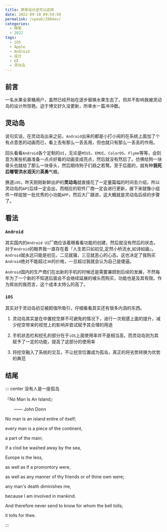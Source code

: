 ```yaml
---
title: 原来设计还可以这样
date: 2022-09-10 09:54:59
permalink: /speak/2964ec/
categories:
  - 随笔
  - 2022
tags:
  - iOS
  - Apple
  - Android
  - 设计
  - UI
  - 灵动岛
---
```


## 前言

一名水果全家桶用户，虽然已经开始在逐步替换水果生态了，但并不影响我被灵动岛的设计所惊艳。迫于博文好久没更新，所幸水一篇冲冲数。

<!-- more -->

<InArticleAdsense
    data-ad-client="ca-pub-1725717718088510"
    data-ad-slot="7426219401">
</InArticleAdsense>

## 灵动岛

说句实话，在灵动岛出来之前，`Android`出来的都是小打小闹的在系统上面加了个有点意思的动画而已，看上去有那么一丢丢用，但也就只有那么一丢丢的作用。

回头看看`Android`各个定制的`UI`，无论是`MIUI`、`EMUI`、`ColorOS`、`Flyme`等等，会刻意为某些机器准备一点点好看的动画变成亮点，然后就没有然后了。仿佛给狗一块骨头也就给了那么一块骨头，然后期待狗子们趋之若鹜。至于后面的，就有种**我死后哪管洪水滔天**的**英勇**气概。

换道`iOS`，昨天刚刚新鲜出炉的**灵动岛**就直接花了一定量篇幅的时间去介绍，所以灵动岛的`API`后续一定会出，而相应的软件厂商一定会进行更新，接下来就像小组件一样绽放一批优秀的小功能`APP`，然后大厂跟进，这大概就是灵动岛后续的步骤了。


## 看法

### `Android`

其实国内的`Android UI`厂商应该着眼看看功能的创建，然后就没有然后的状态，对于`Android`的眼界我一直存在着『人生若只如初见,定然小桥流水,如诗如画』。`Android`就永远只能是初见，二见就骚，三见就恶心的心态。这也决定了我购买`Android`绝对不能超过`3K`的价格，一旦超过我就会认为自己是傻逼。

`Android`国内的生产商们在出新的手机的时候还是需要兼顾到后续的发展，不然每年为了一个新的不知道后面会不会继续延展的噱头而购买，功能也是及其有限。作为屌丝的我而言，这个成本太特么的高了。

### `iOS`

其实对于灵动岛初见被颜值所吸引，仔细看看其实还有很多内涵的东西。

1. 灵动岛其实是在中置挖空屏不可避免的情况下，进行一次观感上面的提升，减少挖空带来的视觉上的影响并尝试赋予其合理的用途

2. 手机状态栏和挖孔的部分在于`iOS`上面使用率并不是相当高，而灵动岛则为其赋予了一定的功能，提高了这部分的使用率

3. 将挖空融入了系统的交互，不让挖空位置成为孤岛，真正的将劣势转换为优势的典范

## 结尾


::: center 没有人是一座孤岛

『No Man Is An Island』 

&nbsp;&nbsp;&nbsp;&nbsp;&nbsp;&nbsp;&nbsp;—— John Donn

No man is an island entire of itself;

every man is a piece of the continent,

a part of the main;

if a clod be washed away by the sea,

Europe is the less,

as well as if a promontory were,

as well as any manner of thy friends or of thine own were;

any man's death diminishes me,

because I am involved in mankind.

And therefore never send to know for whom the bell tolls;

it tolls for thee.

:::



